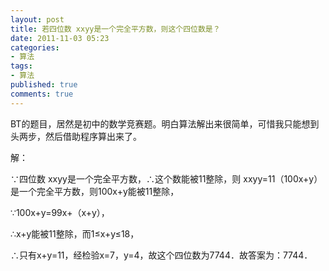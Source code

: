 ```yaml
---
layout: post
title: 若四位数 xxyy是一个完全平方数，则这个四位数是？
date: 2011-11-03 05:23
categories:
- 算法
tags:
- 算法
published: true
comments: true
---
```

BT的题目，居然是初中的数学竞赛题。明白算法解出来很简单，可惜我只能想到头两步，然后借助程序算出来了。

解：

∵四位数 xxyy是一个完全平方数，∴这个数能被11整除，则 xxyy=11（100x+y）是一个完全平方数，则100x+y能被11整除，

∵100x+y=99x+（x+y），

∴x+y能被11整除，而1≤x+y≤18，

∴只有x+y=11，经检验x=7，y=4，故这个四位数为7744．故答案为：7744．

